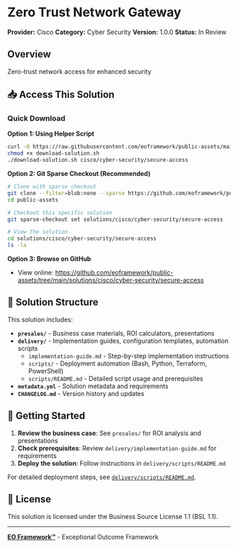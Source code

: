 # Zero Trust Network Gateway

**Provider:** Cisco
**Category:** Cyber Security
**Version:** 1.0.0
**Status:** In Review

## Overview

Zero-trust network access for enhanced security

## 📥 Access This Solution

### Quick Download

**Option 1: Using Helper Script**
```bash
curl -O https://raw.githubusercontent.com/eoframework/public-assets/main/download-solution.sh
chmod +x download-solution.sh
./download-solution.sh cisco/cyber-security/secure-access
```

**Option 2: Git Sparse Checkout (Recommended)**
```bash
# Clone with sparse checkout
git clone --filter=blob:none --sparse https://github.com/eoframework/public-assets.git
cd public-assets

# Checkout this specific solution
git sparse-checkout set solutions/cisco/cyber-security/secure-access

# View the solution
cd solutions/cisco/cyber-security/secure-access
ls -la
```

**Option 3: Browse on GitHub**
- View online: https://github.com/eoframework/public-assets/tree/main/solutions/cisco/cyber-security/secure-access

## 📁 Solution Structure

This solution includes:

- **`presales/`** - Business case materials, ROI calculators, presentations
- **`delivery/`** - Implementation guides, configuration templates, automation scripts
  - `implementation-guide.md` - Step-by-step implementation instructions
  - `scripts/` - Deployment automation (Bash, Python, Terraform, PowerShell)
  - `scripts/README.md` - Detailed script usage and prerequisites
- **`metadata.yml`** - Solution metadata and requirements
- **`CHANGELOG.md`** - Version history and updates

## 🚀 Getting Started

1. **Review the business case**: See `presales/` for ROI analysis and presentations
2. **Check prerequisites**: Review `delivery/implementation-guide.md` for requirements
3. **Deploy the solution**: Follow instructions in `delivery/scripts/README.md`

For detailed deployment steps, see [`delivery/scripts/README.md`](delivery/scripts/README.md).

## 📄 License

This solution is licensed under the Business Source License 1.1 (BSL 1.1).

---

**[EO Framework™](https://eoframework.org)** - Exceptional Outcome Framework
